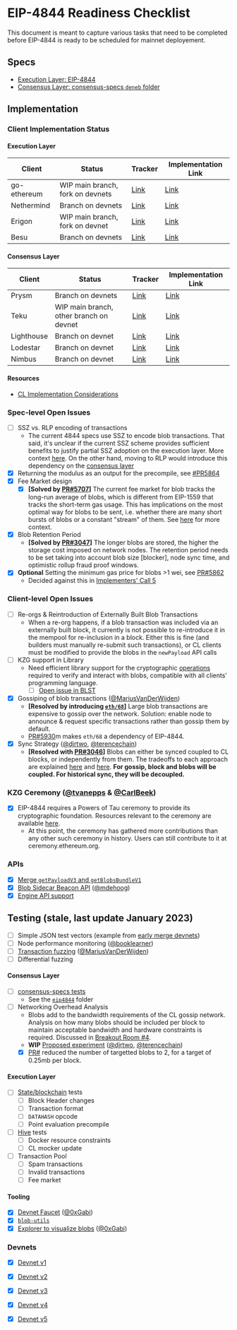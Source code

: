 # EIP-4844 Readiness Checklist

This document is meant to capture various tasks that need to be completed before EIP-4844 is ready to be scheduled for mainnet deployement. 

## Specs

- [Execution Layer: EIP-4844](https://eips.ethereum.org/EIPS/eip-4844)
- [Consensus Layer: consensus-specs `deneb` folder](https://github.com/ethereum/consensus-specs/tree/dev/specs/deneb)

## Implementation

### Client Implementation Status 

#### Execution Layer 

| Client | Status | Tracker | Implementation Link | 
| ------ | ------ | ---- | ----- | 
| go-ethereum | WIP main branch, fork on devnets | [Link](https://github.com/ethereum/go-ethereum/issues/27047) | [Link](https://github.com/mdehoog/go-ethereum/tree/eip-4844) | 
| Nethermind | Branch on devnets | [Link](https://github.com/NethermindEth/nethermind/issues/4558) | [Link](https://github.com/NethermindEth/nethermind/pull/4858) | 
| Erigon | WIP main branch, fork on devnet | [Link](https://github.com/ledgerwatch/erigon/pulls?q=is%3Apr+label%3Adencun+) | [Link](https://github.com/roberto-bayardo/erigon/pull/1) |
| Besu | Branch on devnets | [Link](https://github.com/hyperledger/besu/issues/4631) | [Link](https://github.com/hyperledger/besu/commits/eip-4844-interop) | 

#### Consensus Layer 

| Client | Status | Tracker | Implementation Link | 
| ------ | ------ | ---- | ----- | 
| Prysm | Branch on devnets | [Link](https://github.com/prysmaticlabs/prysm/issues/11823)| [Link](https://github.com/prysmaticlabs/prysm/tree/eip4844) |
| Teku | WIP main branch, other branch on devnet | [Link](https://github.com/ConsenSys/teku/issues/5681) | [Link](https://github.com/ConsenSys/teku/tree/4844-interop) |
| Lighthouse | Branch on devnet | [Link](https://github.com/sigp/lighthouse/issues?q=is%3Aissue+is%3Aopen+label%3Adeneb) | [Link](https://github.com/sigp/lighthouse/tree/deneb-free-blobs)  |
| Lodestar | Branch on devnet | [Link](https://github.com/ChainSafe/lodestar/issues/5279) | [Link](https://github.com/ChainSafe/lodestar/tree/g11tech/free-the-blobs) | 
| Nimbus | Branch on devnet |  [Link](https://github.com/status-im/nimbus-eth2/issues/4395) | [Link](https://github.com/status-im/nimbus-eth2/tree/unstable) |

#### Resources 
 - [CL Implementation Considerations](https://hackmd.io/@terencechain/ByH4cbMfi) 

### Spec-level Open Issues 

- [ ] SSZ vs. RLP encoding of transactions
    - The current 4844 specs use SSZ to encode blob transactions. That said, it's unclear if the current SSZ scheme provides sufficient benefits to justify partial SSZ adoption on the execution layer. More context [here](https://hackmd.io/nz-IqXLPQ-yahFPFlPl62A). On the other hand, moving to RLP would introduce this dependency on the [consensus layer](https://github.com/ethereum/consensus-specs/pull/3345/files)
- [x] Returning the modulus as an output for the precompile, see [#PR5864](https://github.com/ethereum/EIPs/pull/5864)
- [x] Fee Market design
    - [x] **[Solved by [PR#5707](https://github.com/ethereum/EIPs/pull/5353#issuecomment-1199277606)]** The current fee market for blob tracks the long-run average of blobs, which is different from EIP-1559 that tracks the short-term gas usage. This has implications on the most optimal way for blobs to be sent, i.e. whether there are many short bursts of blobs or a constant "stream" of them. See [here](https://github.com/ethereum/EIPs/pull/5353#issuecomment-1199277606) for more context. 
- [x] Blob Retention Period
    - **[Solved by [PR#3047](https://github.com/ethereum/consensus-specs/pull/3047)]** The longer blobs are stored, the higher the storage cost imposed on network nodes. The retention period needs to be set taking into account blob size [blocker], node sync time, and optimistic rollup fraud proof windows.
- [x] **Optional** Setting the minimum gas price for blobs >1 wei, see [PR#5862](https://github.com/ethereum/EIPs/pull/5862)
    - Decided against this in [Implementers' Call 5](https://github.com/ethereum/pm/issues/670)  


### Client-level Open Issues

- [ ] Re-orgs & Reintroduction of Externally Built Blob Transactions 
    - When a re-org happens, if a blob transaction was included via an externally built block, it currently is not possible to re-introduce it in the mempool for re-inclusion in a block. Either this is fine (and builders must manually re-submit such transactions), or CL clients must be modified to provide the blobs in the `newPayload` API calls
- [ ] KZG support in Library
    - Need efficient library support for the cryptographic [operations](https://github.com/ethereum/consensus-specs/blob/dev/specs/eip4844/polynomial-commitments.md) required to verify and interact with blobs, compatible with all clients' programming language. 
        - [ ] [Open issue in BLST](https://github.com/supranational/blst/issues/10)
- [x] Gossiping of blob transactions ([@MariusVanDerWijden](https://github.com/MariusVanDerWijden))
    - **[Resolved by introducing [`eth/68`](https://github.com/ethereum/EIPs/pull/5793)]** Large blob transactions are expensive to gossip over the network. Solution: enable node to announce & request specific transactions rather than gossip them by default.
    - [PR#5930](https://github.com/ethereum/EIPs/pull/5930)m makes `eth/68` a dependency of EIP-4844. 
- [x] Sync Strategy ([@djrtwo](https://github.com/djrtwo), [@terencechain](https://github.com/terencechain)) 
    - **[Resolved with [PR#3046](https://github.com/ethereum/consensus-specs/pull/3046)]** Blobs can either be synced coupled to CL blocks, or independently from them. The tradeoffs to each approach are explained [here](https://hackmd.io/_3lpo0FzRNa1l7XB0ELH7Q?view) and [here](https://notes.ethereum.org/RLOGb1hYQ0aWt3hcVgzhgQ?view). **For gossip, block and blobs will be coupled. For historical sync, they will be decoupled.** 

### KZG Ceremony ([@tvanepps](https://github.com/tvanepps) & [@CarlBeek](https://github.com/CarlBeek))
- [x] EIP-4844 requires a Powers of Tau ceremony to provide its cryptographic foundation. Resources relevant to the ceremony are available [here](https://github.com/ethereum/KZG-Ceremony). 
    - At this point, the ceremony has gathered more contributions than any other such ceremony in history. Users can still contribute to it at ceremony.ethereum.org. 

### APIs
- [x] [Merge `getPayloadV3` and `getBlobsBundleV1`](https://github.com/ethereum/execution-apis/pull/402)
- [x] [Blob Sidecar Beacon API](https://github.com/Inphi/prysm/pull/21) ([@mdehoog](https://github.com/mdehoog))
- [x] [Engine API support](https://github.com/ethereum/execution-apis/pull/197)

## Testing (stale, last update January 2023)

- [ ] Simple JSON test vectors (example from [early merge devnets](https://notes.ethereum.org/@MariusVanDerWijden/rkwW3ceVY))
- [ ] Node performance monitoring ([@booklearner](https://github.com/booklearner)) 
- [ ] [Transaction fuzzing](https://github.com/MariusVanDerWijden/tx-fuzz) ([@MariusVanDerWijden](https://github.com/MariusVanDerWijden))
- [ ] Differential fuzzing 

#### Consensus Layer 
- [ ] [consensus-specs tests](https://github.com/ethereum/consensus-specs/tree/dev/tests/core/pyspec)
    - See the [`eip4844`](https://github.com/ethereum/consensus-specs/tree/dev/tests/core/pyspec/eth2spec/test/eip4844) folder
- [ ] Networking Overhead Analysis
    - Blobs add to the bandwidth requirements of the CL gossip network. Analysis on how many blobs should be included per block to maintain acceptable bandwidth and hardware constraints is required. Discussed in [Breakout Room #4](https://docs.google.com/document/d/1KgKZnb5P07rdLBb_nRCaXhzG_4PBoZXtFQNzKO2mrvc/edit#heading=h.t7yop7yz4l6m). 
    - **WIP** [Proposed experiment](https://notes.ethereum.org/lQ_75o64R9q8ddt3M9M3tg?view) ([@djrtwo](https://github.com/djrtwo), [@terencechain](https://github.com/terencechain)) 
    - [x] [PR#](https://github.com/ethereum/EIPs/pull/5863) reduced the number of targetted blobs to 2, for a target of 0.25mb per block. 

#### Execution Layer
- [ ] [State/blockchain](https://github.com/ethereum/tests) tests 
    - [ ] Block Header changes
    - [ ] Transaction format 
    - [ ] `DATAHASH` opcode
    - [ ] Point evaluation precompile
- [ ] [Hive](https://github.com/ethereum/hive) tests
    - [ ] Docker resource constraints
    - [ ] CL mocker update 
- [ ] Transaction Pool
    - [ ] Spam transactions
    - [ ] Invalid transactions
    - [ ] Fee market 

#### Tooling 

- [x] [Devnet Faucet](https://eip4844-faucet.vercel.app/) ([@0xGabi](https://github.com/0xGabi))
- [x] [`blob-utils`](https://github.com/Inphi/blob-utils) 
- [x] [Explorer to visualize blobs](https://github.com/blossomlabs/blobscan) ([@0xGabi](https://github.com/0xGabi))

### Devnets 

- [x] [Devnet v1](https://hackmd.io/@inphi/SJMXL1P6c)
- [x] [Devnet v2](https://hackmd.io/@inphi/SJKLtgJXs) 
- [x] [Devnet v3](https://notes.ethereum.org/@timbeiko/4844-devnet-3) 
- [x] [Devnet v4](https://notes.ethereum.org/@timbeiko/4844-devnet-4)
- [x] [Devnet v5](https://4844-devnet-5.ethpandaops.io/)


  
